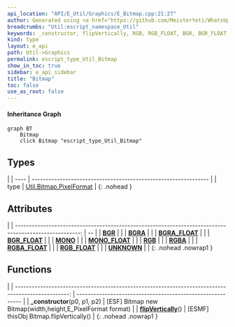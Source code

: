 ```yaml
---
api_location: "API/E_Util/Graphics/E_Bitmap.cpp:21:27"
author: Generated using <a href="https://github.com/MeisterYeti/WhatsUpDoc">WhatsUpDoc</a>
breadcrumbs: "Util:escript_namespace_Util"
keywords: _constructor, flipVertically, RGB, RGB_FLOAT, BGR, BGR_FLOAT, RGBA, RGBA_FLOAT, BGRA, BGRA_FLOAT, MONO, MONO_FLOAT, UNKNOWN
kind: type
layout: e_api
path: Util->Graphics
permalink: escript_type_Util_Bitmap
show_in_toc: true
sidebar: e_api_sidebar
title: "Bitmap"
toc: false
use_as_root: false
---
```


#### Inheritance Graph

```mermaid
graph BT
	Bitmap
	click Bitmap "escript_type_Util_Bitmap"
```

## Types

|
| ---- | --------------------------------------------------------------- | 
| type | [Util.Bitmap.PixelFormat](escript_type_Util_Bitmap_PixelFormat) | 
{: .nohead }

## Attributes

|
| -----------------------------------------------------------------------------------------------------: | -- | 
| **[BGR](classUtil_1_1PixelFormat#classUtil_1_1PixelFormat_1a3fdc277afc5f6e6869aa12faae2c19d9)**        |  | 
| **[BGRA](classUtil_1_1PixelFormat#classUtil_1_1PixelFormat_1ab1e85f0c17aea7ad74a275131c362964)**       |  | 
| **[BGRA_FLOAT](classUtil_1_1PixelFormat#classUtil_1_1PixelFormat_1ac6030ffbf67a67e54c06573d1b72ea8b)** |  | 
| **[BGR_FLOAT](classUtil_1_1PixelFormat#classUtil_1_1PixelFormat_1ae58457f679ce79a946a555a4ef392863)**  |  | 
| **[MONO](classUtil_1_1PixelFormat#classUtil_1_1PixelFormat_1af36acb40f7a24a25b5b50c830471474a)**       |  | 
| **[MONO_FLOAT](classUtil_1_1PixelFormat#classUtil_1_1PixelFormat_1a03b396c8765981d9af7e955671ae288b)** |  | 
| **[RGB](classUtil_1_1PixelFormat#classUtil_1_1PixelFormat_1a548cfd20f5c9dc4617e26c3f9e9230e4)**        |  | 
| **[RGBA](classUtil_1_1PixelFormat#classUtil_1_1PixelFormat_1af8a98b63f0f9b9702279fbd2c9ec1d16)**       |  | 
| **[RGBA_FLOAT](classUtil_1_1PixelFormat#classUtil_1_1PixelFormat_1a2e3a4542d517bb2573e9fb88f073d2c5)** |  | 
| **[RGB_FLOAT](classUtil_1_1PixelFormat#classUtil_1_1PixelFormat_1a88c221b9c18cf516699072e62dc00544)**  |  | 
| **[UNKNOWN](classUtil_1_1PixelFormat#classUtil_1_1PixelFormat_1afe4ff8bb8c64371a0919002bb4240439)**    |  | 
{: .nohead .nowrap1 }

## Functions

|
| -------------------------------------------------------------------------------------------------: | ---------------------------------------------------------- | 
| **_constructor**(p0, p1, p2)                                                                       | [ESF] Bitmap new Bitmap(width,height,E_PixelFormat format) | 
| **[flipVertically](classUtil_1_1Bitmap#classUtil_1_1Bitmap_1a3af22beac82453ac68b193f5f0be3ceb)**() | [ESMF] thisObj Bitmap.flipVertically()                     | 
{: .nohead .nowrap1 }

